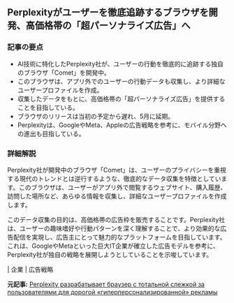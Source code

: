 ## Perplexityがユーザーを徹底追跡するブラウザを開発、高価格帯の「超パーソナライズ広告」へ

### 記事の要点

* AI技術に特化したPerplexity社が、ユーザーの行動を徹底的に追跡する独自のブラウザ「Comet」を開発中。
* このブラウザは、アプリ外でのユーザーの行動データも収集し、より詳細なユーザープロファイルを作成。
* 収集したデータをもとに、高価格帯の「超パーソナライズ広告」を提供することを目指している。
* ブラウザのリリースは当初の予定から遅れ、5月に延期。
* Perplexityは、GoogleやMeta、Appleの広告戦略を参考に、モバイル分野への進出も目指している。

### 詳細解説

Perplexity社が開発中のブラウザ「Comet」は、ユーザーのプライバシーを重視する現代のトレンドとは逆行するような、徹底的なデータ収集を特徴としています。このブラウザは、ユーザーがアプリ外で閲覧するウェブサイト、購入履歴、訪問した場所など、あらゆる情報を収集し、詳細なユーザープロファイルを作成します。

このデータ収集の目的は、高価格帯の広告枠を販売することです。Perplexity社は、ユーザーの趣味嗜好や行動パターンを深く理解することで、より効果的な広告配信を実現し、広告主にとって魅力的なプラットフォームを目指しています。これは、GoogleやMetaといった巨大IT企業が確立した広告モデルを参考に、Perplexity社が独自の戦略を展開しようとしていることを示唆しています。

| 企業 | 広告戦略 

**元記事:** [Perplexity разрабатывает браузер с тотальной слежкой за пользователями для дорогой «гиперперсонализированной» рекламы ](https://3dnews.ru/1121882/perplexity-razrabativaet-brauzer-s-totalnoy-slegkoy-za-polzovatelyami-dlya-dorogoy-giperpersonalizirovannoy-reklami)
